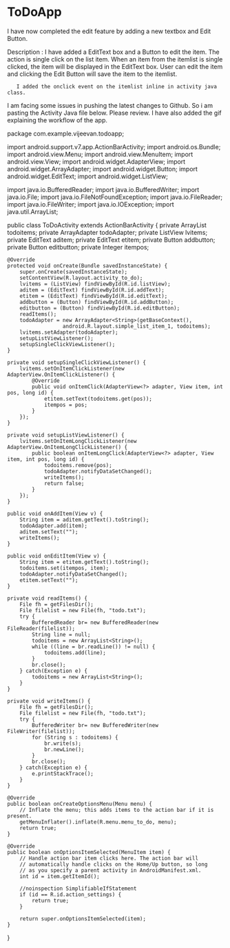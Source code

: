 ToDoApp
=======
I have now completed the edit feature by adding a new textbox and Edit Button. 

Description :
       I have added a EditText box and a Button to edit the item. The action is single click on the list item. When an item from the itemlist is single clicked, the item will be displayed in the EditText box. User can edit the item and clicking the Edit Button will save the item to the itemlist.
       
       I added the onclick event on the itemlist inline in activity java class.

I am facing some issues in pushing the latest changes to Github. So i am pasting the Activity Java file below. Please review. I have also added the gif explaining the workflow of the app.

package com.example.vijeevan.todoapp;

import android.support.v7.app.ActionBarActivity;
import android.os.Bundle;
import android.view.Menu;
import android.view.MenuItem;
import android.view.View;
import android.widget.AdapterView;
import android.widget.ArrayAdapter;
import android.widget.Button;
import android.widget.EditText;
import android.widget.ListView;

import java.io.BufferedReader;
import java.io.BufferedWriter;
import java.io.File;
import java.io.FileNotFoundException;
import java.io.FileReader;
import java.io.FileWriter;
import java.io.IOException;
import java.util.ArrayList;


public class ToDoActivity extends ActionBarActivity {
    private ArrayList<String> todoitems;
    private ArrayAdapter<String> todoAdapter;
    private ListView lvitems;
    private EditText aditem;
    private EditText etitem;
    private Button addbutton;
    private Button editbutton;
    private Integer itempos;

    @Override
    protected void onCreate(Bundle savedInstanceState) {
        super.onCreate(savedInstanceState);
        setContentView(R.layout.activity_to_do);
        lvitems = (ListView) findViewById(R.id.listView);
        aditem = (EditText) findViewById(R.id.addText);
        etitem = (EditText) findViewById(R.id.editText);
        addbutton = (Button) findViewById(R.id.addButton);
        editbutton = (Button) findViewById(R.id.editButton);
        readItems();
        todoAdapter = new ArrayAdapter<String>(getBaseContext(),
                      android.R.layout.simple_list_item_1, todoitems);
        lvitems.setAdapter(todoAdapter);
        setupListViewListener();
        setupSingleClickViewListener();
    }

    private void setupSingleClickViewListener() {
        lvitems.setOnItemClickListener(new AdapterView.OnItemClickListener() {
            @Override
            public void onItemClick(AdapterView<?> adapter, View item, int pos, long id) {
                etitem.setText(todoitems.get(pos));
                itempos = pos;
            }
        });
    }

    private void setupListViewListener() {
        lvitems.setOnItemLongClickListener(new AdapterView.OnItemLongClickListener() {
            public boolean onItemLongClick(AdapterView<?> adapter, View item, int pos, long id) {
                todoitems.remove(pos);
                todoAdapter.notifyDataSetChanged();
                writeItems();
                return false;
            }
        });
    }

    public void onAddItem(View v) {
        String item = aditem.getText().toString();
        todoAdapter.add(item);
        aditem.setText("");
        writeItems();
    }

    public void onEditItem(View v) {
        String item = etitem.getText().toString();
        todoitems.set(itempos, item);
        todoAdapter.notifyDataSetChanged();
        etitem.setText("");
    }

    private void readItems() {
        File fh = getFilesDir();
        File filelist = new File(fh, "todo.txt");
        try {
            BufferedReader br= new BufferedReader(new FileReader(filelist));
            String line = null;
            todoitems = new ArrayList<String>();
            while ((line = br.readLine()) != null) {
                todoitems.add(line);
            }
            br.close();
        } catch(Exception e) {
            todoitems = new ArrayList<String>();
        }
    }

    private void writeItems() {
        File fh = getFilesDir();
        File filelist = new File(fh, "todo.txt");
        try {
            BufferedWriter br= new BufferedWriter(new FileWriter(filelist));
            for (String s : todoitems) {
                br.write(s);
                br.newLine();
            }
            br.close();
        } catch(Exception e) {
            e.printStackTrace();
        }
    }

    @Override
    public boolean onCreateOptionsMenu(Menu menu) {
        // Inflate the menu; this adds items to the action bar if it is present.
        getMenuInflater().inflate(R.menu.menu_to_do, menu);
        return true;
    }

    @Override
    public boolean onOptionsItemSelected(MenuItem item) {
        // Handle action bar item clicks here. The action bar will
        // automatically handle clicks on the Home/Up button, so long
        // as you specify a parent activity in AndroidManifest.xml.
        int id = item.getItemId();

        //noinspection SimplifiableIfStatement
        if (id == R.id.action_settings) {
            return true;
        }

        return super.onOptionsItemSelected(item);
    }
}
